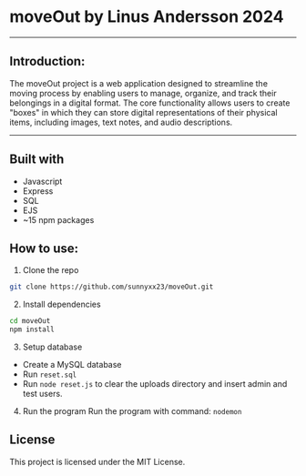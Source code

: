 # moveOut by Linus Andersson 2024

---

## Introduction: 
The moveOut project is a web application designed to streamline the moving process by enabling users to manage, organize, and track their belongings in a digital format. The core functionality allows users to create "boxes" in which they can store digital representations of their physical items, including images, text notes, and audio descriptions.

---

## Built with
- Javascript
- Express
- SQL
- EJS
- ~15 npm packages

## **How to use:**
1. Clone the repo
```bash
git clone https://github.com/sunnyxx23/moveOut.git
```

2. Install dependencies
```bash
cd moveOut 
npm install
```

3. Setup database
- Create a MySQL database
- Run `reset.sql`
- Run `node reset.js` to clear the uploads directory and insert admin and test users.

4. Run the program
Run the program with command: `nodemon` 

## License
This project is licensed under the MIT License.
